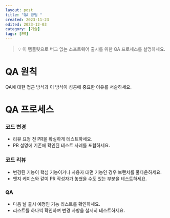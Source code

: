 ```yaml
---
layout: post
title: "QA 방법 "
created: 2023-11-23
edited: 2023-12-03
category: [기술]
tags: [PM]
---
```



> 💡 이 템플릿으로 버그 없는 소프트웨어 출시를 위한 QA 프로세스를 설명하세요.


# QA 원칙


QA에 대한 접근 방식과 이 방식이 성공에 중요한 이유를 서술하세요.


# QA 프로세스


### 코드 변경

- 리뷰 요청 전 PR을 확실하게 테스트하세요.
- PR 설명에 기존에 확인된 테스트 사례를 포함하세요.

### 코드 리뷰

- 변경된 기능이 핵심 기능이거나 사용자 대면 기능인 경우 브랜치를 풀다운하세요.
- 엣지 케이스와 같이 PR 작성자가 놓쳤을 수도 있는 부분을 테스트하세요.

### QA 

- 다음 날 출시 예정인 기능 리스트를 확인하세요.
- 리스트를 하나씩 확인하며 변경 사항을 철저히 테스트하세요.
